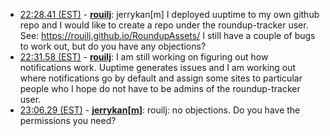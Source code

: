 * <a href="#22:28.41" id="22:28.41">22:28.41 (EST)</a> - __[rouilj](https://github.com/rouilj)__: jerrykan[m] I deployed uuptime to my own github repo and I would like to create a repo under the roundup-tracker user. See: https://rouilj.github.io/RoundupAssets/  I still have a couple of bugs to work out, but do you have any objections?
* <a href="#22:31.58" id="22:31.58">22:31.58 (EST)</a> - __[rouilj](https://github.com/rouilj)__: I am still working on figuring out how notifications work. Uuptime generates issues and I am working out where notifications go by default and assign some sites to particular people who I hope do not have to be admins of the roundup-tracker user.
* <a href="#23:06.29" id="23:06.29">23:06.29 (EST)</a> - __[jerrykan[m]](https://github.com/jerrykan[m])__: rouilj: no objections. Do you have the permissions you need?
